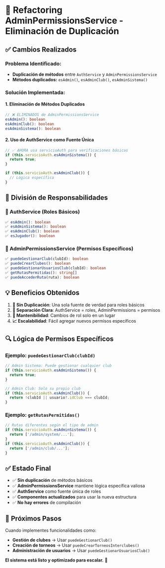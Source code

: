 # 🔄 Refactoring AdminPermissionsService - Eliminación de Duplicación

## ✅ **Cambios Realizados**

### **Problema Identificado:**
- **Duplicación de métodos** entre `AuthService` y `AdminPermissionsService`
- **Métodos duplicados:** `esAdmin()`, `esAdminClub()`, `esAdminSistema()`

### **Solución Implementada:**

#### 1. **Eliminación de Métodos Duplicados**
```typescript
// ❌ ELIMINADOS de AdminPermissionsService
esAdmin(): boolean
esAdminClub(): boolean  
esAdminSistema(): boolean
```

#### 2. **Uso de AuthService como Fuente Única**
```typescript
// ✅ AHORA usa servicioAuth para verificaciones básicas
if (this.servicioAuth.esAdminSistema()) {
  return true;
}

if (this.servicioAuth.esAdminClub()) {
  // Lógica específica
}
```

## 🎯 **División de Responsabilidades**

### **📍 AuthService (Roles Básicos)**
```typescript
✅ esAdmin(): boolean
✅ esAdminSistema(): boolean  
✅ esAdminClub(): boolean
✅ esJugador(): boolean
```

### **🔐 AdminPermissionsService (Permisos Específicos)**
```typescript
✅ puedeGestionarClub(clubId): boolean
✅ puedeCrearClubes(): boolean
✅ puedeGestionarUsuariosClub(clubId): boolean
✅ getRutasPermitidas(): string[]
✅ puedeAccederRuta(ruta): boolean
```

## 💡 **Beneficios Obtenidos**

1. **🚫 Sin Duplicación**: Una sola fuente de verdad para roles básicos
2. **🎯 Separación Clara**: AuthService = roles, AdminPermissions = permisos
3. **🔧 Mantenibilidad**: Cambios de rol solo en un lugar
4. **📈 Escalabilidad**: Fácil agregar nuevos permisos específicos

## 🔍 **Lógica de Permisos Específicos**

### **Ejemplo: `puedeGestionarClub(clubId)`**
```typescript
// Admin Sistema: Puede gestionar cualquier club
if (this.servicioAuth.esAdminSistema()) {
  return true;
}

// Admin Club: Solo su propio club
if (this.servicioAuth.esAdminClub()) {
  return !clubId || usuario?.idClub === clubId;
}
```

### **Ejemplo: `getRutasPermitidas()`**
```typescript
// Rutas diferentes según el tipo de admin
if (this.servicioAuth.esAdminSistema()) {
  return ['/admin/system/...'];
}
if (this.servicioAuth.esAdminClub()) {
  return ['/admin/club/...'];  
}
```

## ✅ **Estado Final**

- ✅ **Sin duplicación** de métodos básicos
- ✅ **AdminPermissionsService** mantiene lógica específica valiosa
- ✅ **AuthService** como fuente única de roles
- ✅ **Componentes actualizados** para usar la nueva estructura
- ✅ **No hay errores** de compilación

## 🚀 **Próximos Pasos**

Cuando implementes funcionalidades como:
- **Gestión de clubes** → Usar `puedeGestionarClub()`
- **Creación de torneos** → Usar `puedeCrearTorneosInterclubes()`
- **Administración de usuarios** → Usar `puedeGestionarUsuariosClub()`

**El sistema está listo y optimizado para escalar.** 🎉
